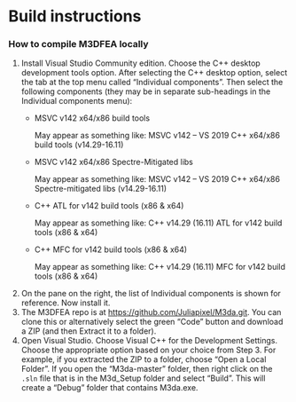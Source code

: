 # Build instructions

### How to compile M3DFEA locally

1. Install Visual Studio Community edition. Choose the C++ desktop development tools option.
After selecting the C++ desktop option, select the tab at the top menu called “Individual components”. Then select the following components (they may be in separate sub-headings in the Individual components menu):
   - MSVC v142 x64/x86 build tools

     May appear as something like: MSVC v142 – VS 2019 C++ x64/x86 build tools (v14.29-16.11)
   - MSVC v142 x64/x86 Spectre-Mitigated libs

     May appear as something like: MSVC v142 – VS 2019 C++ x64/x86 Spectre-mitigated libs (v14.29-16.11)
   - C++ ATL for v142 build tools (x86 & x64)

     May appear as something like: C++ v14.29 (16.11) ATL for v142 build tools (x86 & x64)
   - C++ MFC for v142 build tools (x86 & x64)

     May appear as something like: C++ v14.29 (16.11) MFC for v142 build tools (x86 & x64)
1. On the pane on the right, the list of Individual components is shown for reference. Now install it.
2. The M3DFEA repo is at https://github.com/Juliapixel/M3da.git. You can clone this or alternatively select the green “Code” button and download a ZIP (and then Extract it to a folder).
3. Open Visual Studio. Choose Visual C++ for the Development Settings. Choose the appropriate option based on your choice from Step 3. For example, if you extracted the ZIP to a folder, choose “Open a Local Folder”. If you open the “M3da-master” folder, then right click on the `.sln` file that is in the M3d_Setup folder and select “Build”. This will create a “Debug” folder that contains M3da.exe.
